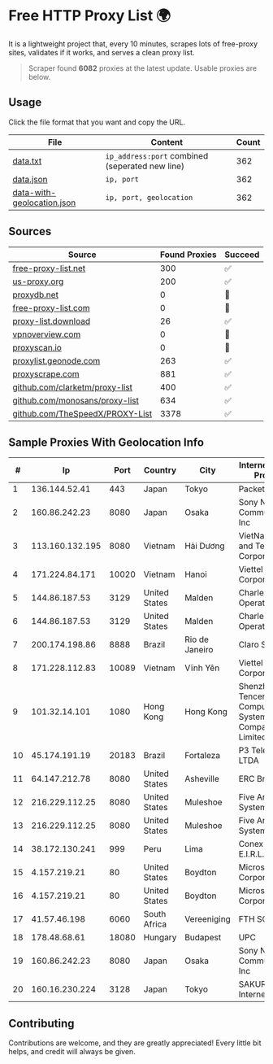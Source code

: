 
# Free HTTP Proxy List 🌍

It is a lightweight project that, every 10 minutes, scrapes lots of free-proxy sites, validates if it works, and serves a clean proxy list.


> Scraper found **6082** proxies at the latest update. Usable proxies are below.

## Usage

Click the file format that you want and copy the URL.


|File|Content|Count|
|----|-------|-----|
|[data.txt](https://raw.githubusercontent.com/themiralay/Proxy-List-World/master/data.txt)|`ip_address:port` combined (seperated new line)|362|
|[data.json](https://raw.githubusercontent.com/themiralay/Proxy-List-World/master/data.json)|`ip, port`|362|
|[data-with-geolocation.json](https://raw.githubusercontent.com/themiralay/Proxy-List-World/master/data-with-geolocation.json)|`ip, port, geolocation`|362|

## Sources

|Source|Found Proxies|Succeed|
|------|-------------|-------|
|[free-proxy-list.net](https://free-proxy-list.net)|300|✅|
|[us-proxy.org](https://www.us-proxy.org)|200|✅|
|[proxydb.net](http://proxydb.net)|0|🚫|
|[free-proxy-list.com](https://free-proxy-list.com/?page=&port=&type%5B%5D=http&type%5B%5D=https&up_time=0&search=Search)|0|🚫|
|[proxy-list.download](https://www.proxy-list.download/HTTP)|26|✅|
|[vpnoverview.com](https://vpnoverview.com/privacy/anonymous-browsing/free-proxy-servers)|0|🚫|
|[proxyscan.io](https://www.proxyscan.io)|0|🚫|
|[proxylist.geonode.com](https://proxylist.geonode.com/api/proxy-list?limit=300&page=1&sort_by=lastChecked&sort_type=desc&protocols=http,https)|263|✅|
|[proxyscrape.com](https://api.proxyscrape.com/v2/?request=displayproxies&protocol=http&timeout=10000&country=all&ssl=all&anonymity=all)|881|✅|
|[github.com/clarketm/proxy-list](https://raw.githubusercontent.com/clarketm/proxy-list/master/proxy-list-raw.txt)|400|✅|
|[github.com/monosans/proxy-list](https://raw.githubusercontent.com/monosans/proxy-list/main/proxies/http.txt)|634|✅|
|[github.com/TheSpeedX/PROXY-List](https://raw.githubusercontent.com/TheSpeedX/PROXY-List/master/http.txt)|3378|✅|


## Sample Proxies With Geolocation Info

|#|Ip|Port|Country|City|Internet Service Provider|
|-|--|----|-------|----|-------------------------|
|1|136.144.52.41|443|Japan|Tokyo|Packet Host, Inc.|
|2|160.86.242.23|8080|Japan|Osaka|Sony Network Communications Inc|
|3|113.160.132.195|8080|Vietnam|Hải Dương|VietNam Post and Telecom Corporation|
|4|171.224.84.171|10020|Vietnam|Hanoi|Viettel Corporation|
|5|144.86.187.53|3129|United States|Malden|Charles River Operation|
|6|144.86.187.53|3129|United States|Malden|Charles River Operation|
|7|200.174.198.86|8888|Brazil|Rio de Janeiro|Claro S.A|
|8|171.228.112.83|10089|Vietnam|Vĩnh Yên|Viettel Corporation|
|9|101.32.14.101|1080|Hong Kong|Hong Kong|Shenzhen Tencent Computer Systems Company Limited|
|10|45.174.191.19|20183|Brazil|Fortaleza|P3 Telecom LTDA|
|11|64.147.212.78|8080|United States|Asheville|ERC Broadband|
|12|216.229.112.25|8080|United States|Muleshoe|Five Area Systems, LLC|
|13|216.229.112.25|8080|United States|Muleshoe|Five Area Systems, LLC|
|14|38.172.130.241|999|Peru|Lima|Conex TV E.I.R.L.|
|15|4.157.219.21|80|United States|Boydton|Microsoft Corporation|
|16|4.157.219.21|80|United States|Boydton|Microsoft Corporation|
|17|41.57.46.198|6060|South Africa|Vereeniging|FTH SCR P7|
|18|178.48.68.61|18080|Hungary|Budapest|UPC|
|19|160.86.242.23|8080|Japan|Osaka|Sony Network Communications Inc|
|20|160.16.230.224|3128|Japan|Tokyo|SAKURA Internet Inc.|



## Contributing

Contributions are welcome, and they are greatly appreciated! Every
little bit helps, and credit will always be given.

